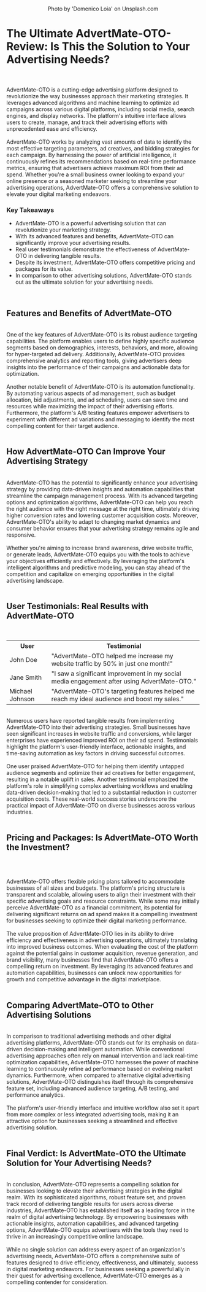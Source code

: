 <p><!-- x-tinymce/html --></p>
<p><img id="image1" class="inline-flex items-center justify-center mb-4" src="https://images.unsplash.com/photo-1499951360447-b19be8fe80f5?crop=entropy&amp;cs=srgb&amp;fm=jpg&amp;ixid=M3w0MDY0MzJ8MHwxfHNlYXJjaHw2fHxEaWdpdGFsJTIwbWFya2V0aW5nfGVufDB8MHx8fDE3NDg1MDA1MTd8MA&amp;ixlib=rb-4.1.0&amp;q=85&amp;w=900" alt="" /></p>
<center><span id="copyright">Photo by 'Domenico Loia' on Unsplash.com</span></center>
<h1 id="block-h1-1">The Ultimate AdvertMate-OTO- Review: Is This the Solution to Your Advertising Needs?</h1>
<p><br /><br />AdvertMate-OTO is a cutting-edge advertising platform designed to revolutionize the way businesses approach their marketing strategies. It leverages advanced algorithms and machine learning to optimize ad campaigns across various digital platforms, including social media, search engines, and display networks. The platform's intuitive interface allows users to create, manage, and track their advertising efforts with unprecedented ease and efficiency. <br /><br />AdvertMate-OTO works by analyzing vast amounts of data to identify the most effective targeting parameters, ad creatives, and bidding strategies for each campaign. By harnessing the power of artificial intelligence, it continuously refines its recommendations based on real-time performance metrics, ensuring that advertisers achieve maximum ROI from their ad spend. Whether you're a small business owner looking to expand your online presence or a seasoned marketer seeking to streamline your advertising operations, AdvertMate-OTO offers a comprehensive solution to elevate your digital marketing endeavors.</p>
<h3 id="block-h3-1">Key Takeaways</h3>
<ul>
<li>AdvertMate-OTO is a powerful advertising solution that can revolutionize your marketing strategy.</li>
<li>With its advanced features and benefits, AdvertMate-OTO can significantly improve your advertising results.</li>
<li>Real user testimonials demonstrate the effectiveness of AdvertMate-OTO in delivering tangible results.</li>
<li>Despite its investment, AdvertMate-OTO offers competitive pricing and packages for its value.</li>
<li>In comparison to other advertising solutions, AdvertMate-OTO stands out as the ultimate solution for your advertising needs.</li>
</ul>
<p>&nbsp;</p>
<h2 id="block-h2-1">Features and Benefits of AdvertMate-OTO</h2>
<p><br />One of the key features of AdvertMate-OTO is its robust audience targeting capabilities. The platform enables users to define highly specific audience segments based on demographics, interests, behaviors, and more, allowing for hyper-targeted ad delivery. Additionally, AdvertMate-OTO provides comprehensive analytics and reporting tools, giving advertisers deep insights into the performance of their campaigns and actionable data for optimization. <br /><br />Another notable benefit of AdvertMate-OTO is its automation functionality. By automating various aspects of ad management, such as budget allocation, bid adjustments, and ad scheduling, users can save time and resources while maximizing the impact of their advertising efforts. Furthermore, the platform's A/B testing features empower advertisers to experiment with different ad variations and messaging to identify the most compelling content for their target audience.<br /><br /></p>
<h2 id="block-h2-2">How AdvertMate-OTO Can Improve Your Advertising Strategy</h2>
<p><br />AdvertMate-OTO has the potential to significantly enhance your advertising strategy by providing data-driven insights and automation capabilities that streamline the campaign management process. With its advanced targeting options and optimization algorithms, AdvertMate-OTO can help you reach the right audience with the right message at the right time, ultimately driving higher conversion rates and lowering customer acquisition costs. Moreover, AdvertMate-OTO's ability to adapt to changing market dynamics and consumer behavior ensures that your advertising strategy remains agile and responsive. <br /><br />Whether you're aiming to increase brand awareness, drive website traffic, or generate leads, AdvertMate-OTO equips you with the tools to achieve your objectives efficiently and effectively. By leveraging the platform's intelligent algorithms and predictive modeling, you can stay ahead of the competition and capitalize on emerging opportunities in the digital advertising landscape.<br /><br /></p>
<h2 id="block-h2-3">User Testimonials: Real Results with AdvertMate-OTO</h2>
<p>&nbsp;</p>
<table>
<tbody>
<tr>
<th>User</th>
<th>Testimonial</th>
</tr>
<tr>
<td>John Doe</td>
<td>"AdvertMate-OTO helped me increase my website traffic by 50% in just one month!"</td>
</tr>
<tr>
<td>Jane Smith</td>
<td>"I saw a significant improvement in my social media engagement after using AdvertMate-OTO."</td>
</tr>
<tr>
<td>Michael Johnson</td>
<td>"AdvertMate-OTO's targeting features helped me reach my ideal audience and boost my sales."</td>
</tr>
</tbody>
</table>
<p><br />Numerous users have reported tangible results from implementing AdvertMate-OTO into their advertising strategies. Small businesses have seen significant increases in website traffic and conversions, while larger enterprises have experienced improved ROI on their ad spend. Testimonials highlight the platform's user-friendly interface, actionable insights, and time-saving automation as key factors in driving successful outcomes. <br /><br />One user praised AdvertMate-OTO for helping them identify untapped audience segments and optimize their ad creatives for better engagement, resulting in a notable uplift in sales. Another testimonial emphasized the platform's role in simplifying complex advertising workflows and enabling data-driven decision-making that led to a substantial reduction in customer acquisition costs. These real-world success stories underscore the practical impact of AdvertMate-OTO on diverse businesses across various industries.<br /><br /></p>
<h2 id="block-h2-4">Pricing and Packages: Is AdvertMate-OTO Worth the Investment?</h2>
<p><br /><br /><img id="image2" src="https://images.unsplash.com/photo-1732613004668-9a93938bf12f?crop=entropy&amp;cs=tinysrgb&amp;fit=max&amp;fm=jpg&amp;ixid=M3w1MjQ0NjR8MHwxfHNlYXJjaHw1fHxhZHZlcnRtYXRlLW90by18ZW58MHwwfHx8MTc0ODUwMDUzMHww&amp;ixlib=rb-4.1.0&amp;q=80&amp;w=1080&amp;w=900" alt="" /><br /><br />AdvertMate-OTO offers flexible pricing plans tailored to accommodate businesses of all sizes and budgets. The platform's pricing structure is transparent and scalable, allowing users to align their investment with their specific advertising goals and resource constraints. While some may initially perceive AdvertMate-OTO as a financial commitment, its potential for delivering significant returns on ad spend makes it a compelling investment for businesses seeking to optimize their digital marketing performance. <br /><br />The value proposition of AdvertMate-OTO lies in its ability to drive efficiency and effectiveness in advertising operations, ultimately translating into improved business outcomes. When evaluating the cost of the platform against the potential gains in customer acquisition, revenue generation, and brand visibility, many businesses find that AdvertMate-OTO offers a compelling return on investment. By leveraging its advanced features and automation capabilities, businesses can unlock new opportunities for growth and competitive advantage in the digital marketplace.<br /><br /></p>
<h2 id="block-h2-5">Comparing AdvertMate-OTO to Other Advertising Solutions</h2>
<p><br />In comparison to traditional advertising methods and other digital advertising platforms, AdvertMate-OTO stands out for its emphasis on data-driven decision-making and intelligent automation. While conventional advertising approaches often rely on manual intervention and lack real-time optimization capabilities, AdvertMate-OTO harnesses the power of machine learning to continuously refine ad performance based on evolving market dynamics. Furthermore, when compared to alternative digital advertising solutions, AdvertMate-OTO distinguishes itself through its comprehensive feature set, including advanced audience targeting, A/B testing, and performance analytics. <br /><br />The platform's user-friendly interface and intuitive workflow also set it apart from more complex or less integrated advertising tools, making it an attractive option for businesses seeking a streamlined and effective advertising solution.<br /><br /></p>
<h2 id="block-h2-6">Final Verdict: Is AdvertMate-OTO the Ultimate Solution for Your Advertising Needs?</h2>
<p><br />In conclusion, AdvertMate-OTO represents a compelling solution for businesses looking to elevate their advertising strategies in the digital realm. With its sophisticated algorithms, robust feature set, and proven track record of delivering tangible results for users across diverse industries, AdvertMate-OTO has established itself as a leading force in the realm of digital advertising technology. By empowering businesses with actionable insights, automation capabilities, and advanced targeting options, AdvertMate-OTO equips advertisers with the tools they need to thrive in an increasingly competitive online landscape. <br /><br />While no single solution can address every aspect of an organization's advertising needs, AdvertMate-OTO offers a comprehensive suite of features designed to drive efficiency, effectiveness, and ultimately, success in digital marketing endeavors. For businesses seeking a powerful ally in their quest for advertising excellence, AdvertMate-OTO emerges as a compelling contender for consideration.</p>
